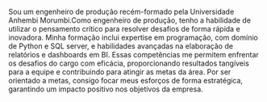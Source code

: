 Sou um engenheiro de produção recém-formado pela Universidade Anhembi Morumbi.Como engenheiro de produção, tenho a habilidade de utilizar o pensamento crítico para resolver desafios de forma rápida e inovadora. Minha formação inclui expertise em programação, com domínio de Python e SQL server, e habilidades avançadas na elaboração de relatórios e dashboards em BI. Essas competências me permitem enfrentar os desafios do cargo com eficácia, proporcionando resultados tangíveis para a equipe e contribuindo para atingir as metas da área. Por ser orientado a metas, consigo focar meus esforços de forma estratégica, garantindo um impacto positivo nos objetivos da empresa.
